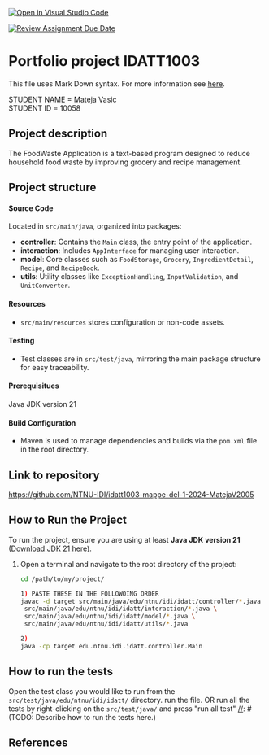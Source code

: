 [![Open in Visual Studio Code](https://classroom.github.com/assets/open-in-vscode-2e0aaae1b6195c2367325f4f02e2d04e9abb55f0b24a779b69b11b9e10269abc.svg)](https://classroom.github.com/online_ide?assignment_repo_id=16241018&assignment_repo_type=AssignmentRepo)

[![Review Assignment Due Date](https://classroom.github.com/assets/deadline-readme-button-22041afd0340ce965d47ae6ef1cefeee28c7c493a6346c4f15d667ab976d596c.svg)](https://classroom.github.com/a/INcAwgxk)
# Portfolio project IDATT1003
This file uses Mark Down syntax. For more information see [here](https://www.markdownguide.org/basic-syntax/).

[//]: # (TODO: Fill inn your name and student ID)

STUDENT NAME = Mateja Vasic  
STUDENT ID = 10058

## Project description
The FoodWaste Application is a text-based program designed to reduce household food waste by improving grocery and recipe management.

## Project structure

#### Source Code
Located in `src/main/java`, organized into packages:
- **controller**: Contains the `Main` class, the entry point of the application.
- **interaction**: Includes `AppInterface` for managing user interaction.
- **model**: Core classes such as `FoodStorage`, `Grocery`, `IngredientDetail`, `Recipe`, and `RecipeBook`.
- **utils**: Utility classes like `ExceptionHandling`, `InputValidation`, and `UnitConverter`.

#### Resources
- `src/main/resources` stores configuration or non-code assets.

#### Testing
- Test classes are in `src/test/java`, mirroring the main package structure for easy traceability.

#### Prerequisitues
Java JDK version 21

#### Build Configuration
- Maven is used to manage dependencies and builds via the `pom.xml` file in the root directory.

## Link to repository
https://github.com/NTNU-IDI/idatt1003-mappe-del-1-2024-MatejaV2005

[//]: # (TODO: Include a link to your GitHub repository here.)

## How to Run the Project

To run the project, ensure you are using at least **Java JDK version 21** ([Download JDK 21 here](https://www.oracle.com/java/technologies/downloads/)).

1. Open a terminal and navigate to the root directory of the project:

   ```bash
   cd /path/to/my/project/

   1) PASTE THESE IN THE FOLLOWOING ORDER    
   javac -d target src/main/java/edu/ntnu/idi/idatt/controller/*.java \
    src/main/java/edu/ntnu/idi/idatt/interaction/*.java \
    src/main/java/edu/ntnu/idi/idatt/model/*.java \
    src/main/java/edu/ntnu/idi/idatt/utils/*.java

   2) 
   java -cp target edu.ntnu.idi.idatt.controller.Main


## How to run the tests
Open the test class you would like to run from the `src/test/java/edu/ntnu/idi/idatt/` directory.
run the file.
OR run all the tests by right-clicking on the `src/test/java/` and press "run all test"
[//]: # (TODO: Describe how to run the tests here.)

## References

[//]: # (TODO: Include references here, if any. For example, if you have used code from the course book, include a reference to the chapter.
Or if you have used code from a website or other source, include a link to the source.)